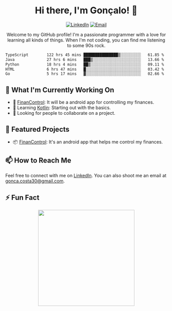 <h1 align="center">Hi there, I'm Gonçalo! 👋</h1>

<p align="center">
  <!--<a href="https://your-website.com"><img src="https://img.shields.io/badge/-Portfolio-ff69b4" alt="Portfolio"></a>-->
  <a href="https://www.linkedin.com/in/gonçalo-costa-946693229/"><img src="https://img.shields.io/badge/-LinkedIn-0077b5" alt="LinkedIn"></a>
  <a href="mailto:youremail@example.com"><img src="https://img.shields.io/badge/-Email-e74c3c" alt="Email"></a>
</p>

<p align="center">Welcome to my GitHub profile! I'm a passionate programmer with a love for learning all kinds of things. When I'm not coding, you can find me listening to some 90s rock.</p>
<!--START_SECTION:waka-->

```txt
TypeScript        122 hrs 45 mins ███████████████▒░░░░░░░░░   61.85 %
Java              27 hrs 6 mins   ███▒░░░░░░░░░░░░░░░░░░░░░   13.66 %
Python            18 hrs 4 mins   ██▒░░░░░░░░░░░░░░░░░░░░░░   09.11 %
HTML              6 hrs 47 mins   █░░░░░░░░░░░░░░░░░░░░░░░░   03.42 %
Go                5 hrs 17 mins   ▓░░░░░░░░░░░░░░░░░░░░░░░░   02.66 %
```

<!--END_SECTION:waka-->
## 🚀 What I'm Currently Working On

- 🔭 [FinanControl](https://github.com/Costa-atsoC/FinanControl): It will be a android app for controlling my finances.
- 🌱 Learning [Kotlin](https://kotlinlang.org): Starting out with the basics.
- 👯 Looking for people to collaborate on a project.

## 🌟 Featured Projects

- 📦 [FinanControl](https://github.com/Costa-atsoC/FinanControl): It's an android app that helps me control my finances.

## 📫 How to Reach Me

Feel free to connect with me on [LinkedIn](https://www.linkedin.com/in/gonçalo-costa-946693229/). You can also shoot me an email at gonca.costa30@gmail.com.

## ⚡ Fun Fact

<p align="center">
  <img src="https://user-images.githubusercontent.com/94967933/186885482-cef89a83-9e5e-4edd-b81f-f54ed5b15e6e.jpg" width=300 />
</p>

